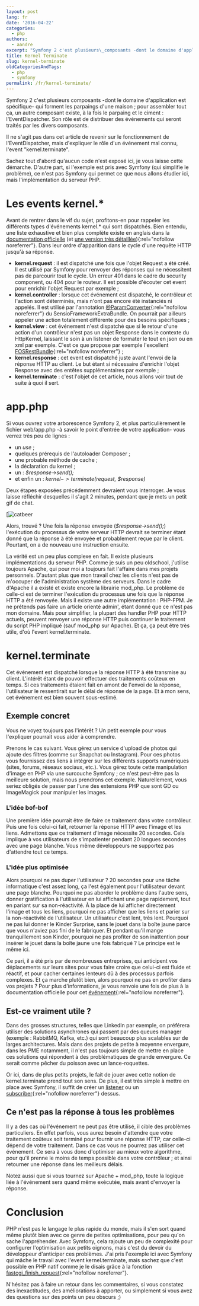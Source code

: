 ```yaml
---
layout: post
lang: fr
date: '2016-04-22'
categories:
  - php
authors:
  - aandre
excerpt: "Symfony 2 c'est plusieurs\_composants -dont le domaine d'application est\_spécifique-\_qui forment\_les parpaings d'une maison ; pour assembler\_tout ça, un autre composant existe, à la fois le\_parpaing et le ciment : l'EventDispatcher. Son rôle est de distribuer des événements qui seront traités par les divers composants."
title: Kernel Terminate
slug: kernel-terminate
oldCategoriesAndTags:
  - php
  - symfony
permalink: /fr/kernel-terminate/
---
```

Symfony 2 c'est plusieurs composants -dont le domaine d'application est spécifique- qui forment les parpaings d'une maison ; pour assembler tout ça, un autre composant existe, à la fois le parpaing et le ciment : l'EventDispatcher. Son rôle est de distribuer des événements qui seront traités par les divers composants.

Il ne s'agit pas dans cet article de revenir sur le fonctionnement de l'EventDispatcher, mais d'expliquer le rôle d'un événement mal connu, l'event "kernel.terminate".

Sachez tout d'abord qu'aucun code n'est exposé ici, je vous laisse cette démarche. D'autre part, si l'exemple est pris avec Symfony (qui simplifie le problème), ce n'est pas Symfony qui permet ce que nous allons étudier ici, mais l'implémentation du serveur PHP.

# Les events kernel.*

Avant de rentrer dans le vif du sujet, profitons-en pour rappeler les différents types d'événements kernel.* qui sont dispatchés. Bien entendu, une liste exhaustive et bien plus complète existe en anglais dans la [documentation officielle](http://symfony.com/doc/current/reference/events.html) (et [une version très détaillée](http://symfony.com/doc/current/components/http_kernel/introduction.html)){:rel="nofollow noreferrer"}. Dans leur ordre d'apparition dans le cycle d'une requête HTTP jusqu'à sa réponse.

*   **kernel.request** : il est dispatché une fois que l'objet Request a été créé. Il est utilisé par Symfony pour renvoyer des réponses qui ne nécessitent pas de parcourir tout le cycle. Un erreur 401 dans le cadre du security component, ou 404 pour le routeur. Il est possible d'écouter cet event pour enrichir l'objet Request par exemple ;
*   **kernel.controller** : lorsque cet événement est dispatché, le contrôleur et l'action sont déterminés, mais n'ont pas encore été instanciés ni appelés. Il est utilisé par l'annotation [@ParamConverter](http://symfony.com/doc/current/bundles/SensioFrameworkExtraBundle/annotations/converters.html){:rel="nofollow noreferrer"} du SensioFrameworkExtraBundle. On pourrait par ailleurs appeler une action totalement différente pour des besoins spécifiques ;
*   **kernel.view** : cet événement n'est dispatché que si le retour d'une action d'un contrôleur n'est pas un objet Response dans le contexte du HttpKernel, laissant le soin à un listener de formater le tout en json ou en xml par exemple. C'est ce que propose par exemple l'excellent [FOSRestBundle](http://symfony.com/doc/current/bundles/FOSRestBundle/index.html){:rel="nofollow noreferrer"} ;
*   **kernel.response** : cet event est dispatché juste avant l'envoi de la réponse HTTP au client. Le but étant si nécessaire d'enrichir l'objet Response avec des entêtes supplémentaires par exemple ;
*   **kernel.terminate** : c'est l'objet de cet article, nous allons voir tout de suite à quoi il sert.

# app.php

Si vous ouvrez votre arborescence Symfony 2, et plus particulièrement le fichier web/app.php -à savoir le point d'entrée de votre application- vous verrez très peu de lignes :

*   un _use_ ;
*   quelques prérequis de l'autoloader Composer ;
*   une probable méthode de cache ;
*   la déclaration du kernel ;
*   un : _$response->send();_
*   et enfin un : _$kernel->terminate($request, $response)_

Deux étapes exposées précédemment devraient vous interroger. Je vous laisse réfléchir desquelles il s'agit 2 minutes, pendant que je mets un petit gif de chat.

[![catbeer](/_assets/posts/2016-04-22-kernel-terminate/catbeer.gif)

Alors, trouvé ? Une fois la réponse envoyée (_$response->send();_) l'exécution du processus de votre serveur HTTP devrait se terminer étant donné que la réponse à été envoyée et probablement reçue par le client. Pourtant, on a de nouveau une instruction ensuite.

La vérité est un peu plus complexe en fait. Il existe plusieurs implémentations du serveur PHP. Comme je suis un peu oldschool, j'utilise toujours Apache, qui pour moi a toujours fait l'affaire dans mes projets personnels. D'autant plus que mon travail chez les clients n'est pas de m'occuper de l'administration système des serveurs. Dans le cadre d'Apache il a existé et existe encore la librairie mod_php. Le problème de celle-ci est de terminer l'exécution du processus une fois que la réponse HTTP a été renvoyée. Mais il existe une autre implémentation : PHP-FPM. Je ne prétends pas faire un article orienté admin', étant donné que ce n'est pas mon domaine. Mais pour simplifier, la plupart des handler PHP pour HTTP actuels, peuvent renvoyer une réponse HTTP puis continuer le traitement du script PHP impliqué (sauf mod_php sur Apache). Et ça, ça peut être très utile, d'où l'event kernel.terminate.

# kernel.terminate

Cet événement est dispatché lorsque la réponse HTTP à été transmise au client. L'intérêt étant de pouvoir effectuer des traitements coûteux en temps. Si ces traitements étaient fait en amont de l'envoi de la réponse, l'utilisateur le ressentirait sur le délai de réponse de la page. Et à mon sens, cet événement est bien souvent sous-estimé.

## Exemple concret

Vous ne voyez toujours pas l'intérêt ? Un petit exemple pour vous l'expliquer pourrait vous aider à comprendre.

Prenons le cas suivant. Vous gérez un service d'upload de photos qui ajoute des filtres (comme sur Snapchat ou Instagram). Pour ces photos vous fournissez des liens à intégrer sur les différents supports numériques (sites, forums, réseaux sociaux, etc.). Vous gérez toute cette manipulation d'image en PHP via une surcouche Symfony ; ce n'est peut-être pas la meilleure solution, mais nous prendrons cet exemple. Naturellement, vous seriez obligés de passer par l'une des extensions PHP que sont GD ou ImageMagick pour manipuler les images.

### L'idée bof-bof

Une première idée pourrait être de faire ce traitement dans votre contrôleur. Puis une fois celui-ci fait, retourner la réponse HTTP avec l'image et les liens. Admettons que ce traitement d'image nécessite 20 secondes. Cela implique à vos utilisateurs de s'impatienter pendant 20 longues secondes avec une page blanche. Vous même développeurs ne supportez pas d'attendre tout ce temps.

### L'idée plus optimisée

Alors pourquoi ne pas duper l'utilisateur ? 20 secondes pour une tâche informatique c'est assez long, ça l'est également pour l'utilisateur devant une page blanche. Pourquoi ne pas aborder le problème dans l'autre sens, donner gratification à l'utilisateur en lui affichant une page rapidement, tout en pariant sur sa non-réactivité. À la place de lui afficher directement l'image et tous les liens, pourquoi ne pas afficher que les liens et parier sur la non-réactivité de l'utilisateur. Un utilisateur c'est lent, très lent. Pourquoi ne pas lui donner le Kinder Surprise, sans le jouet dans la boîte jaune parce que vous n'aviez pas fini de le fabriquer. Et pendant qu'il mange tranquillement son Kinder, pourquoi ne pas profiter de son inattention pour insérer le jouet dans la boîte jaune une fois fabriqué ? Le principe est le même ici.

Ce pari, il a été pris par de nombreuses entreprises, qui anticipent vos déplacements sur leurs sites pour vous faire croire que celui-ci est fluide et réactif, et pour cacher certaines lenteurs dû à des processus parfois complexes. Et ça marche plutôt bien, alors pourquoi ne pas en profiter dans vos projets ? Pour plus d'informations, je vous renvoie une fois de plus à la documentation officielle pour cet [événement](http://symfony.com/doc/current/components/http_kernel/introduction.html#the-kernel-terminate-event){:rel="nofollow noreferrer"}.

## Est-ce vraiment utile ?

Dans des grosses structures, telles que LinkedIn par exemple, on préférera utiliser des solutions asynchrones qui passent par des queues manager (exemple : RabbitMQ, Kafka, etc.) qui sont beaucoup plus scalables sur de larges architectures. Mais dans des projets de petite à moyenne envergure, dans les PME notamment, il n'est pas toujours simple de mettre en place ces solutions qui répondent à des problématiques de grande envergure. Ce serait comme pêcher du poisson avec un lance-roquettes.

Or ici, dans de plus petits projets, le fait de jouer avec cette notion de kernel.terminate prend tout son sens. De plus, il est très simple à mettre en place avec Symfony, il suffit de créer un [listener](http://symfony.com/doc/current/cookbook/event_dispatcher/event_listener.html#creating-an-event-listener) ou un [subscriber](http://symfony.com/doc/current/cookbook/event_dispatcher/event_listener.html#creating-an-event-subscriber){:rel="nofollow noreferrer"} dessus.

## Ce n'est pas la réponse à tous les problèmes

Il y a des cas où l'événement ne peut pas être utilisé, il cible des problèmes particuliers. En effet parfois, vous aurez besoin d'attendre que votre traitement coûteux soit terminé pour fournir une réponse HTTP, car celle-ci dépend de votre traitement. Dans ce cas vous ne pourrez pas utiliser cet événement. Ce sera à vous donc d'optimiser au mieux votre algorithme, pour qu'il prenne le moins de temps possible dans votre contrôleur ; et ainsi retourner une réponse dans les meilleurs délais.

Notez aussi que si vous tournez sur Apache + mod_php, toute la logique liée à l'événement sera quand même exécutée, mais avant d'envoyer la réponse.

# Conclusion

PHP n'est pas le langage le plus rapide du monde, mais il s'en sort quand même plutôt bien avec ce genre de petites optimisations, pour peu qu'on sache l'appréhender. Avec Symfony, cela rajoute un peu de complexité pour configurer l'optimisation aux petits oignons, mais c'est du devoir du développeur d'anticiper ces problèmes. J'ai pris l'exemple ici avec Symfony qui mâche le travail avec l'event kernel.terminate, mais sachez que c'est possible en PHP natif comme je le disais grâce à la fonction [fastcgi_finish_request](http://php.net/manual/en/function.fastcgi-finish-request.php){:rel="nofollow noreferrer"}.

N'hésitez pas à faire un retour dans les commentaires, si vous constatez des inexactitudes, des améliorations à apporter, ou simplement si vous avez des questions sur des points un peu obscurs ;)
